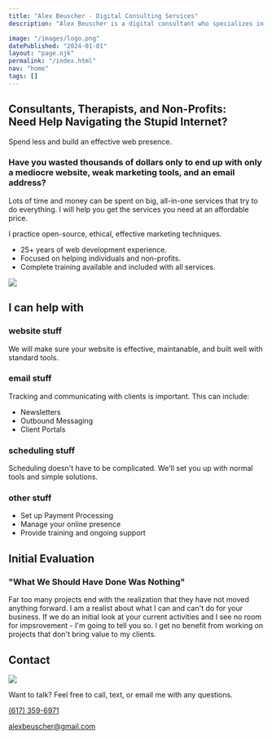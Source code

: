 ```yaml
---
title: "Alex Beuscher - Digital Consulting Services"
description: "Alex Beuscher is a digital consultant who specializes in helping individual consultants, therapists, and non-profit organizations."

image: "/images/logo.png"
datePublished: "2024-01-01"
layout: "page.njk"
permalink: "/index.html"
nav: "home"
tags: []
---
```


<section class="hero-section">
<div class="summary-content">

# Consultants, Therapists, and Non-Profits: <br> Need Help Navigating the Stupid Internet?

Spend less and build an effective web presence.

### Have you wasted thousands of dollars only to end up with only a mediocre website, weak marketing tools, and an email address?

Lots of time and money can be spent on big, all-in-one services that try to do everything. I will help you get the services you need at an affordable price.

I practice open-source, ethical, effective marketing techniques.

<div class="feature-list">

- 25+ years of web development experience.
- Focused on helping individuals and non-profits.
- Complete training available and included with all services.

</div>

</div>
<div class="headshot"><img src="images/littleal.jpg"/></div>
</section>

<section>

## I can help with

<div class="al-grid">
<div class="grid-item">

<h3 class="icon-header"><span class="icon code"></span>website stuff</h3>

We will make sure your website is effective, maintanable, and built well with standard tools.

</div>
<div class="grid-item">

<h3 class="icon-header"><span class="icon envelope"></span>email stuff</h3>

Tracking and communicating with clients is important. This can include:

- Newsletters
- Outbound Messaging
- Client Portals

</div>

<div class="grid-item">

<h3 class="icon-header"><span class="icon calendar"></span>scheduling stuff</h3>

Scheduling doesn't have to be complicated. We'll set you up with normal tools and simple solutions.

</div>
<div class="grid-item">

<h3 class="icon-header"><span class="icon settings"></span>other stuff</h3>

- Set up Payment Processing
- Manage your online presence
- Provide training and ongoing support

</div>
</div>

</section>

<section>

## Initial Evaluation

### "What We Should Have Done Was Nothing"

Far too many projects end with the realization that they have not moved anything forward. I am a realist about what I can and can't do for your business. If we do an initial look at your current activities and I see no room for impsrovement - I'm going to tell you so. I get no benefit from working on projects that don't bring value to my clients.

</section>
<section>

## Contact

<div class="larry-grid">
<div><img src="images/fort-larry.jpg" /></div>
<div>

Want to talk? Feel free to call, text, or email me with any questions.

<a href="tel:6173596971">(617) 359-6971</a>

<a href="mailto:alexbeuscher@gmail.com">alexbeuscher@gmail.com</a>

</div>

</section>
